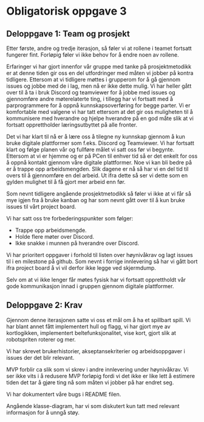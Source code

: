 # Obligatorisk oppgave 3
## Deloppgave 1: Team og prosjekt
Etter første, andre og tredje iterasjon, så føler vi at rollene i teamet fortsatt fungerer fint. Forløpig føler vi ikke behov for å endre noen av rollene.

Erfaringer vi har gjort innenfor vår gruppe med tanke på prosjektmetodikk er at denne tiden gir oss en del utfordringer med måten vi jobber på kontra tidligere. Ettersom at vi tidligere møttes i grupperom for å gå gjennom issues og jobbe med de i lag, men nå er ikke dette mulig.  Vi har heller gått over til å ta i bruk Discord og teamviewer for å jobbe med issues og gjennomføre andre møterelaterte ting, i tillegg har vi fortsatt med å parprogrammere for å oppnå kunnskapsoverføring for begge parter. Vi er komfortable med valgene vi har tatt ettersom at det gir oss muligheten til å kommunisere med hverandre og hjelpe hverandre på en god måte slik at vi fortsatt opprettholder læringsutbyttet på alle fronter.

Det vi har klart til nå er å lære oss å tilegne ny kunnskap gjennom å kun bruke digitale plattformer som f.eks. Discord og Teamviewer. Vi har fortsatt klart og følge planen vår og fullføre målet vi satt oss før vi begynte. 
Ettersom at vi er hjemme og er på PCen til enhver tid så er det enkelt for oss å oppnå kontakt gjennom våre digitale plattformer.
Noe vi kan bli bedre på er å trappe opp arbeidsmengden. Slik dagene er nå så har vi en del tid til overs til å gjennomføre en del arbeid. Ut ifra dette så ser vi dette som en gylden mulighet til å få gjort mer arbeid enn før.

Som nevnt tidligere angående prosjektmetodikk så føler vi ikke at vi får så mye igjen fra å bruke kanban og har som nevnt gått over til å kun bruke issues til vårt project board. 

Vi har satt oss tre forbederingspunkter som følger:
 - Trappe opp arbeidsmengde.
 - Holde flere møter over Discord.
 - Ikke snakke i munnen på hverandre over Discord.
 
 Vi har prioritert oppgaver i forhold til listen over høynivåkrav og lagt issues til i en milestone på github. Som nevnt i forrige innlevering så har vi gått bort ifra project board å vi vil derfor ikke legge ved skjermdump.
 
 Selv om at vi ikke lenger får møtes fysisk har vi fortsatt opprettholdt vår gode kommunikasjon innad i gruppen gjennom digitale plattformer.
 
 ## Deloppgave 2: Krav
 Gjennom denne iterasjonen satte vi oss et mål om å ha et spillbart spill. Vi har blant annet fått implementert hull og flagg, vi har gjort mye av kortlogikken, implementert beltefunksjonalitet, vise kort, gjort slik at robotspriten roterer og mer.

Vi har skrevet brukerhistorier, akseptansekriterier og arbeidsoppgaver i issues der det blir relevant.

MVP forblir ca slik som vi skrev i andre innlevering under høynivåkrav. Vi ser ikke vits i å redusere MVP forløpig fordi vi det ikke er like lett å estimere tiden det tar å gjøre ting nå som måten vi jobber på har endret seg.

Vi har dokumentert våre bugs i README filen.

Angående klasse-diagram, har vi som diskutert kun tatt med relevant informasjon for å unngå støy.

